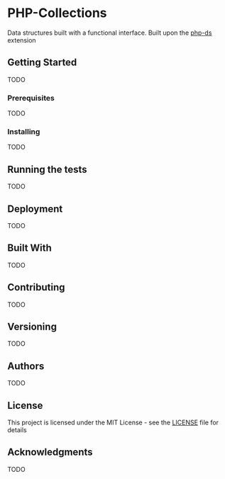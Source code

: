 # PHP-Collections

Data structures built with a functional interface. Built upon the [php-ds](https://github.com/php-ds/ext-ds) extension

## Getting Started

TODO

### Prerequisites

TODO

### Installing

TODO

## Running the tests

TODO

## Deployment

TODO

## Built With

TODO

## Contributing

TODO

## Versioning

TODO

## Authors

TODO

## License

This project is licensed under the MIT License - see the [LICENSE](LICENSE) file for details

## Acknowledgments

TODO
